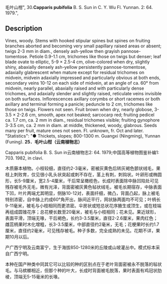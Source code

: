 毛叶山柑",
30.**Capparis pubifolia** B. S. Sun in C. Y. Wu Fl. Yunnan. 2: 64. 1979.",

## Description
Vines, woody. Stems with hooked stipular spines but spines on fruiting branches aborted and becoming very small papillary raised areas or absent; twigs 2-3 mm in diam., densely ash-yellow then grayish pannose-tomentose. Petiole 0.9-1.1 cm, trichomes like those on twigs but denser; leaf blade ovate to elliptic, 5-9 × 2.5-4 cm, olive-colored when dry, slightly shiny, abaxially densely ash-yellow persistently pannose-tomentose, adaxially glabrescent when mature except for residual trichomes on midvein, midvein adaxially impressed and particularly obvious at both ends, secondary veins 10-12 on each side of midvein, at an angle of ca. 60° from midvein, nearly parallel, abaxially raised and with particularly dense trichomes, and adaxially slender and slightly raised, reticulate veins invisible on both surfaces. Inflorescences axillary corymbs or short racemes or both axillary and terminal forming a panicle; peduncle to 2 cm, trichomes like those on twigs. Flowers not seen. Fruit brown when dry, nearly globose, 3-3.5 × 2-2.6 cm, smooth, apex not beaked; sarcocarp red; fruiting pedicel ca. 1.7 cm, ca. 2 mm in diam., residual trichomes visible; fruiting gynophore 3-3.5 cm, ca. 2 mm in diam. at middle, thickened, woody, glabrous. Seeds many per fruit, mature ones not seen. Fl. unknown, fr. Oct and later.
  "Statistics": "● Thickets, slopes; 800-1300 m. Guangxi (Ningming), Yunnan (Funing).
**25．毛叶山柑（云南植物志）**

Capparis pubifolia B. S. Sun in云南植物志2: 64. 1979;中国高等植物图鉴补编1: 703. 1982, in clavi.

木质藤本植物。小枝较细，直径约2-3毫米，密被灰黄色后转灰褐色颤状绒毛，果枝上刺败育，仅见很小乳头状突起或刺不存在，茎上有刺，刺钩状。叶卵形或椭圆形，长5-9厘米，宽2.5-4厘米，干后常呈橄榄色，长成时表面除中脉凹陷处可见残存被毛外无毛，微有光泽，背面密被灰黄色毡状绒毛，被毛长期宿存，中脉表面下凹，叶片两端尤其明显，侧脉10-12对，表面纤细，微凸，背面凸起，脉上被毛特别浓密，自中脉上约成60°角开出，脉间近平行，网状脉两面均不可见；叶柄长9-11毫米，被毛与小枝相同而更浓密。伞房状或短总状花序腋生或顶生，或在枝端再组成圆锥花序；总花梗长数至20毫米，被毛与小枝相同；花未见。果近球形，表面平滑，顶端无喙，干后褐色，长约3-3.5厘米，直径2-2.6厘米，果肉红色；雌蕊柄果时木化增粗，长3-3.5厘米，中部直径约2毫米，无毛；花梗果时长约1.7厘米，直径约2毫米，可见残存被毛。种子多数，完全成熟的未见。花期不详，果期10月以后。

产广西宁明及云南富宁，生于海拔850-1280米的丘陵或山坡灌丛中。模式标本采自广西宁明。

本种在国产种类中同其它可以比较的种的区别点在于老叶背面密被永不脱落的毡状毛。与马槟榔相近，但那个种的叶大，长成时背面被毛脱落，果时表面有鸡冠状肋棱，顶端无5-15毫米的长喙。
